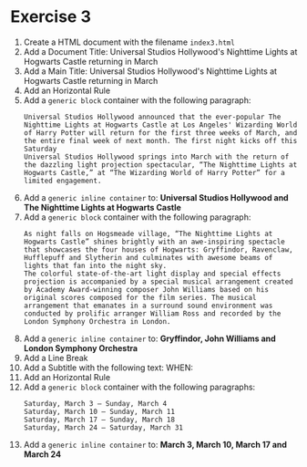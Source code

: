# Exercise 3

1. Create a HTML document with the filename `index3.html`
1. Add a Document Title: Universal Studios Hollywood's Nighttime Lights at Hogwarts Castle returning in March
1. Add a Main Title: Universal Studios Hollywood's Nighttime Lights at Hogwarts Castle returning in March
1. Add an Horizontal Rule
1. Add a `generic block` container with the following paragraph:
   ```
   Universal Studios Hollywood announced that the ever-popular The Nighttime Lights at Hogwarts Castle at Los Angeles' Wizarding World of Harry Potter will return for the first three weeks of March, and the entire final week of next month. The first night kicks off this Saturday
   Universal Studios Hollywood springs into March with the return of the dazzling light projection spectacular, “The Nighttime Lights at Hogwarts Castle,” at “The Wizarding World of Harry Potter” for a limited engagement.
   ```
1. Add a `generic inline container` to: **Universal Studios Hollywood and The Nighttime Lights at Hogwarts Castle**
1. Add a `generic block` container with the following paragraph:
   ```
   As night falls on Hogsmeade village, “The Nighttime Lights at Hogwarts Castle” shines brightly with an awe-inspiring spectacle that showcases the four houses of Hogwarts: Gryffindor, Ravenclaw, Hufflepuff and Slytherin and culminates with awesome beams of lights that fan into the night sky.
   The colorful state-of-the-art light display and special effects projection is accompanied by a special musical arrangement created by Academy Award-winning composer John Williams based on his original scores composed for the film series. The musical arrangement that emanates in a surround sound environment was conducted by prolific arranger William Ross and recorded by the London Symphony Orchestra in London.
   ```
1. Add a `generic inline container` to: **Gryffindor, John Williams and London Symphony Orchestra**
1. Add a Line Break
1. Add a Subtitle with the following text: WHEN:
1. Add an Horizontal Rule
1. Add a `generic block` container with the following paragraphs:
   ```
   Saturday, March 3 – Sunday, March 4
   Saturday, March 10 – Sunday, March 11
   Saturday, March 17 – Sunday, March 18
   Saturday, March 24 – Saturday, March 31
   ```
1. Add a `generic inline container` to: **March 3, March 10, March 17 and March 24**
